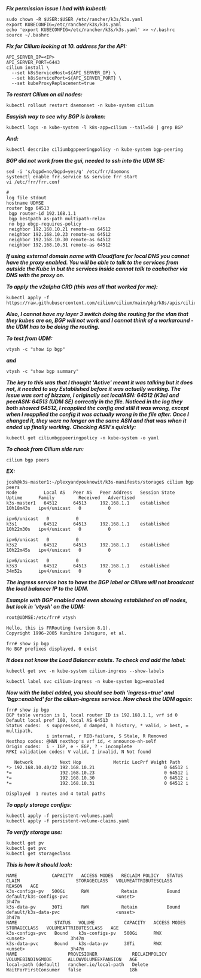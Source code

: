 # 

**_Fix permission issue I had with kubectl:_**

```
sudo chown -R $USER:$USER /etc/rancher/k3s/k3s.yaml
export KUBECONFIG=/etc/rancher/k3s/k3s.yaml
echo 'export KUBECONFIG=/etc/rancher/k3s/k3s.yaml' >> ~/.bashrc
source ~/.bashrc
```

**_Fix for Cilium looking at 10. address for the API:_**
```
API_SERVER_IP=<IP>
API_SERVER_PORT=6443
cilium install \
  --set k8sServiceHost=${API_SERVER_IP} \
  --set k8sServicePort=${API_SERVER_PORT} \
  --set kubeProxyReplacement=true
```
**_To restart Cilium on all nodes:_**
```
kubectl rollout restart daemonset -n kube-system cilium
```
_**Easyish way to see why BGP is broken:**_
```
kubectl logs -n kube-system -l k8s-app=cilium --tail=50 | grep BGP
```
**_And:_**
```
kubectl describe ciliumbgppeeringpolicy -n kube-system bgp-peering
```
**_BGP did not work from the gui, needed to ssh into the UDM SE:_**
```
sed -i 's/bgpd=no/bgpd=yes/g' /etc/frr/daemons
systemctl enable frr.service && service frr start
vi /etc/frr/frr.conf
```
```
#
log file stdout
hostname UDMSE
router bgp 64513
 bgp router-id 192.168.1.1
 bgp bestpath as-path multipath-relax
 no bgp ebgp-requires-policy
 neighbor 192.168.10.21 remote-as 64512
 neighbor 192.168.10.23 remote-as 64512
 neighbor 192.168.10.30 remote-as 64512
 neighbor 192.168.10.31 remote-as 64512
```
_**If using external domain name with Cloudflare for local DNS you cannot have the proxy enabled. You will be able to talk to the services from outside the Kube in but the services inside cannot talk to eachother via DNS with the proxy on.**_

**_To apply the v2alpha CRD (this was all that worked for me):_**
```
kubectl apply -f https://raw.githubusercontent.com/cilium/cilium/main/pkg/k8s/apis/cilium.io/client/crds/v2alpha1/ciliumbgppeeringpolicies.yaml
```
**_Also, I cannot have my layer 3 switch doing the routing for the vlan that they kubes are on, BGP will not work and I cannot think of a workaround - the UDM has to be doing the routing._**

**_To test from UDM:_**
```
vtysh -c "show ip bgp"
```
**_and_**
```
vtysh -c "show bgp summary"
```
**_The key to this was that I thought 'Active' meant it was talking but it does not, it needed to say Established before it was actually working. The issue was sort of bizzare, I originally set localASN: 64512 (K3s) and peerASN: 64513 (UDM SE) correctly in the file. Noticed in the log they both showed 64512, I reapplied the config and still it was wrong, except when I reapplied the config it was actually wrong in the file after. Once I changed it, they were no longer on the same ASN and that was when it ended up finally working._**
_**Checking ASN's quickly:**_
```
kubectl get ciliumbgppeeringpolicy -n kube-system -o yaml
```
**_To check from Cilium side run:_**
```
cilium bgp peers
```
_**EX:**_
```
josh@k3s-master1:~/plexyandyouknowit/k3s-manifests/storage$ cilium bgp peers
Node          Local AS   Peer AS   Peer Address   Session State   Uptime      Family         Received   Advertised
k3s-master1   64512      64513     192.168.1.1    established     10h18m43s   ipv4/unicast   0          0
                                                                              ipv6/unicast   0          0
k3s1          64512      64513     192.168.1.1    established     10h22m30s   ipv4/unicast   0          0
                                                                              ipv6/unicast   0          0
k3s2          64512      64513     192.168.1.1    established     10h22m45s   ipv4/unicast   0          0
                                                                              ipv6/unicast   0          0
k3s3          64512      64513     192.168.1.1    established     34m52s      ipv4/unicast   0          0
```
_**The ingress service has to have the BGP label or Cilium will not broadcast the load balancer IP to the UDM.**_

_**Example with BGP enabled and even showing established on all nodes, but look in 'vtysh' on the UDM:**_

```
root@UDMSE:/etc/frr# vtysh

Hello, this is FRRouting (version 8.1).
Copyright 1996-2005 Kunihiro Ishiguro, et al.

frr# show ip bgp
No BGP prefixes displayed, 0 exist
```
_**It does not know the Load Balancer exists. To check and add the label:**_
```
kubectl get svc -n kube-system cilium-ingress --show-labels
```
```
kubectl label svc cilium-ingress -n kube-system bgp=enabled
```
_**Now with the label added, you should see both 'ingress=true' and 'bgp=enabled' for the cilium-ingress service. Now check the UDM again:**_
```
frr# show ip bgp
BGP table version is 1, local router ID is 192.168.1.1, vrf id 0
Default local pref 100, local AS 64513
Status codes:  s suppressed, d damped, h history, * valid, > best, = multipath,
               i internal, r RIB-failure, S Stale, R Removed
Nexthop codes: @NNN nexthop's vrf id, < announce-nh-self
Origin codes:  i - IGP, e - EGP, ? - incomplete
RPKI validation codes: V valid, I invalid, N Not found

   Network          Next Hop            Metric LocPrf Weight Path
*> 192.168.10.40/32 192.168.10.21                          0 64512 i
*=                  192.168.10.23                          0 64512 i
*=                  192.168.10.30                          0 64512 i
*=                  192.168.10.31                          0 64512 i

Displayed  1 routes and 4 total paths
```
**_To apply storage configs:_**
```
kubectl apply -f persistent-volumes.yaml
kubectl apply -f persistent-volume-claims.yaml
```
**_To verify storage use:_**
```
kubectl get pv
kubectl get pvc
kubectl get storageclass
```
**_This is how it should look:_**
```
NAME             CAPACITY   ACCESS MODES   RECLAIM POLICY   STATUS   CLAIM                     STORAGECLASS   VOLUMEATTRIBUTESCLASS   REASON   AGE
k3s-configs-pv   500Gi      RWX            Retain           Bound    default/k3s-configs-pvc                  <unset>                          3h47m
k3s-data-pv      30Ti       RWX            Retain           Bound    default/k3s-data-pvc                     <unset>                          3h47m
NAME              STATUS   VOLUME           CAPACITY   ACCESS MODES   STORAGECLASS   VOLUMEATTRIBUTESCLASS   AGE
k3s-configs-pvc   Bound    k3s-configs-pv   500Gi      RWX                           <unset>                 3h47m
k3s-data-pvc      Bound    k3s-data-pv      30Ti       RWX                           <unset>                 3h47m
NAME                   PROVISIONER             RECLAIMPOLICY   VOLUMEBINDINGMODE      ALLOWVOLUMEEXPANSION   AGE
local-path (default)   rancher.io/local-path   Delete          WaitForFirstConsumer   false                  18h

```
